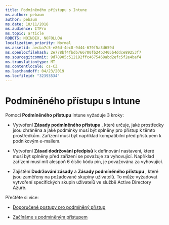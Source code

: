```yaml
---
title: Podmíněného přístupu s Intune
ms.author: pebaum
author: pebaum
ms.date: 10/11/2018
ms.audience: ITPro
ms.topic: article
ROBOTS: NOINDEX, NOFOLLOW
localization_priority: Normal
ms.assetid: aecba7c5-e86d-4ec8-9d44-679f5a3d659d
ms.openlocfilehash: 2e778bf4fbdb766700fb24b3405b4ddce89253f7
ms.sourcegitcommit: 9d78905c512192ffc4675468abd2efc5f2e4baf4
ms.translationtype: MT
ms.contentlocale: cs-CZ
ms.lasthandoff: 04/23/2019
ms.locfileid: "32393534"
---
```

# <a name="conditional-access-with-intune"></a>Podmíněného přístupu s Intune

Pomocí **Podmíněného přístupu** Intune vyžaduje 3 kroky: 
  
- Vytvoření **Zásady podmíněného přístupu** , které určuje, jaké prostředky jsou chráněna a jaké podmínky musí být splněny pro přístup k těmto prostředkům. Zařízení musí být například kompatibilní před přístupem k podnikovým e-mailem. 
    
- Vytvoření **Zásad dodržování předpisů** k definování nastavení, které musí být splněny před zařízení se považuje za vyhovující. Například zařízení musí mít alespoň 6 číslic kódu pin, je považována za vyhovující. 
    
- Zajištění **Dodržování zásady** a **Zásady podmíněného přístupu** , které jsou zaměřeny na požadované skupiny uživatelů. To může vyžadovat vytvoření specifických skupin uživatelů ve službě Active Directory Azure. 
    
Přečtěte si více:
  
- [Doporučené postupy pro podmíněný přístup](https://docs.microsoft.com/azure/active-directory/conditional-access/best-practices)
    
- [Začínáme s podmíněným přístupem](https://docs.microsoft.com/azure/active-directory/active-directory-conditional-access-azure-portal-get-started)
    

